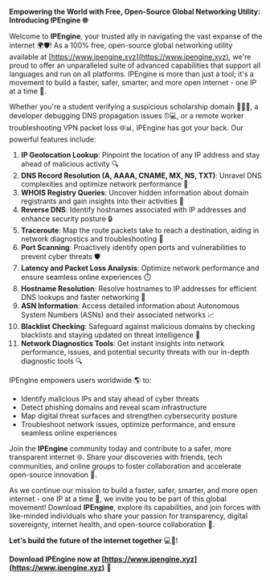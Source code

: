 **Empowering the World with Free, Open-Source Global Networking Utility: Introducing IPEngine 🌐**

Welcome to **IPEngine**, your trusted ally in navigating the vast expanse of the internet 🌍🛡️! As a 100% free, open-source global networking utility available at [https://www.ipengine.xyz](https://www.ipengine.xyz), we're proud to offer an unparalleled suite of advanced capabilities that support all languages and run on all platforms. IPEngine is more than just a tool; it's a movement to build a faster, safer, smarter, and more open internet - one IP at a time 🚀.

Whether you're a student verifying a suspicious scholarship domain 💼👨‍🎓, a developer debugging DNS propagation issues ⏰💻, or a remote worker troubleshooting VPN packet loss 🌐📊, IPEngine has got your back. Our powerful features include:

1.  **IP Geolocation Lookup**: Pinpoint the location of any IP address and stay ahead of malicious activity 🔍
2.  **DNS Record Resolution (A, AAAA, CNAME, MX, NS, TXT)**: Unravel DNS complexities and optimize network performance 📡
3.  **WHOIS Registry Queries**: Uncover hidden information about domain registrants and gain insights into their activities 👀
4.  **Reverse DNS**: Identify hostnames associated with IP addresses and enhance security posture 🔒
5.  **Traceroute**: Map the route packets take to reach a destination, aiding in network diagnostics and troubleshooting 🚧
6.  **Port Scanning**: Proactively identify open ports and vulnerabilities to prevent cyber threats 🛡️
7.  **Latency and Packet Loss Analysis**: Optimize network performance and ensure seamless online experiences ⏱️
8.  **Hostname Resolution**: Resolve hostnames to IP addresses for efficient DNS lookups and faster networking 🔌
9.  **ASN Information**: Access detailed information about Autonomous System Numbers (ASNs) and their associated networks 📈
10. **Blacklist Checking**: Safeguard against malicious domains by checking blacklists and staying updated on threat intelligence 🔴
11. **Network Diagnostics Tools**: Get instant insights into network performance, issues, and potential security threats with our in-depth diagnostic tools 🔍

IPEngine empowers users worldwide 🌎 to:

*   Identify malicious IPs and stay ahead of cyber threats
*   Detect phishing domains and reveal scam infrastructure
*   Map digital threat surfaces and strengthen cybersecurity posture
*   Troubleshoot network issues, optimize performance, and ensure seamless online experiences

Join the **IPEngine** community today and contribute to a safer, more transparent internet 🌐. Share your discoveries with friends, tech communities, and online groups to foster collaboration and accelerate open-source innovation 🤝.

As we continue our mission to build a faster, safer, smarter, and more open internet - one IP at a time 🚀, we invite you to be part of this global movement! Download **IPEngine**, explore its capabilities, and join forces with like-minded individuals who share your passion for transparency, digital sovereignty, internet health, and open-source collaboration 🔗.

**Let's build the future of the internet together** 💻💬!

**Download IPEngine now at [https://www.ipengine.xyz](https://www.ipengine.xyz)** 🎉